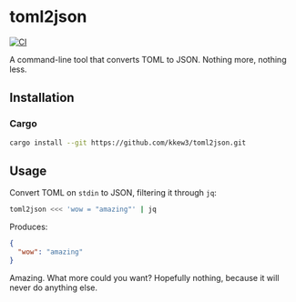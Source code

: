 toml2json
=========

[![CI](https://github.com/kkew3/toml2json/actions/workflows/ci.yml/badge.svg)](https://github.com/kkew3/toml2json/actions/workflows/ci.yml)

A command-line tool that converts TOML to JSON. Nothing more, nothing less.

## Installation

### Cargo

```bash
cargo install --git https://github.com/kkew3/toml2json.git
```

## Usage

Convert TOML on `stdin` to JSON, filtering it through `jq`:

```bash
toml2json <<< 'wow = "amazing"' | jq
```

Produces:

```json
{
  "wow": "amazing"
}
```

Amazing. What more could you want? Hopefully nothing, because it will never do anything else.

